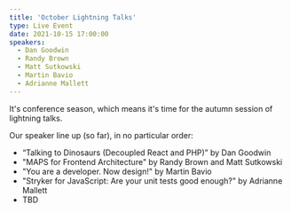 ```yaml
---
title: 'October Lightning Talks'
type: Live Event
date: 2021-10-15 17:00:00
speakers:
  - Dan Goodwin
  - Randy Brown
  - Matt Sutkowski
  - Martin Bavio
  - Adrianne Mallett
---
```


It's conference season, which means it's time for the autumn session of lightning talks.

Our speaker line up (so far), in no particular order:

- “Talking to Dinosaurs (Decoupled React and PHP)” by Dan Goodwin
- "MAPS for Frontend Architecture" by Randy Brown and Matt Sutkowski
- "You are a developer. Now design!" by Martin Bavio
- "Stryker for JavaScript: Are your unit tests good enough?" by Adrianne Mallett
- TBD
